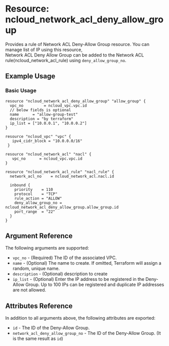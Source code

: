 # Resource: ncloud_network_acl_deny_allow_group

Provides a rule of Network ACL Deny-Allow Group resource. You can manage list of IP using this resource, \
Network ACL Deny Allow Group can be added to the Network ACL rule(ncloud_network_acl_rule) using `deny_allow_group_no`.

## Example Usage

### Basic Usage

```hcl
resource "ncloud_network_acl_deny_allow_group" "allow_group" {
  vpc_no         = ncloud_vpc.vpc.id
  // below fields is optional
  name      = "allow-group-test" 
  description = "by terraform"
  ip_list = ["10.0.0.1", "10.0.0.2"]
}

resource "ncloud_vpc" "vpc" {
   ipv4_cidr_block = "10.0.0.0/16"
 }
 
resource "ncloud_network_acl" "nacl" {
   vpc_no      = ncloud_vpc.vpc.id
}
 
resource "ncloud_network_acl_rule" "nacl_rule" {
  network_acl_no    = ncloud_network_acl.nacl.id

  inbound {
    priority    = 110
    protocol    = "TCP"
    rule_action = "ALLOW"
    deny_allow_group_no = ncloud_network_acl_deny_allow_group.allow_group.id
    port_range  = "22"
  }
}

```

## Argument Reference

The following arguments are supported:

* `vpc_no` - (Required) The ID of the associated VPC.
* `name` - (Optional) The name to create. If omitted, Terraform will assign a random, unique name.
* `description` - (Optional) description to create
* `ip_list` - (Optional) Enter the IP address to be registered in the Deny-Allow Group. Up to 100 IPs can be registered
  and duplicate IP addresses are not allowed.

## Attributes Reference

In addition to all arguments above, the following attributes are exported:

* `id` - The ID of the Deny-Allow Group.
* `network_acl_deny_allow_group_no` - The ID of the Deny-Allow Group. (It is the same result as `id`)